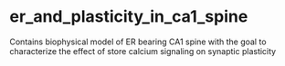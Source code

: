 # er_and_plasticity_in_ca1_spine
Contains biophysical model of ER bearing CA1 spine with the goal to characterize the effect of store calcium signaling on synaptic plasticity
